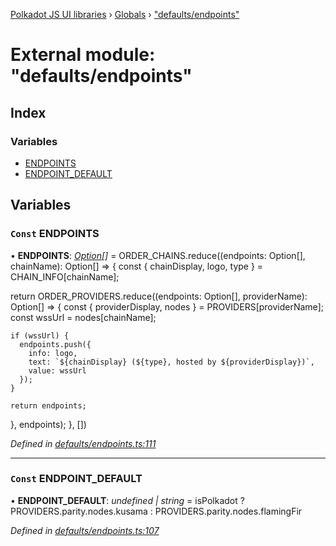 [Polkadot JS UI libraries](../README.md) › [Globals](../globals.md) › ["defaults/endpoints"](_defaults_endpoints_.md)

# External module: "defaults/endpoints"

## Index

### Variables

* [ENDPOINTS](_defaults_endpoints_.md#const-endpoints)
* [ENDPOINT_DEFAULT](_defaults_endpoints_.md#const-endpoint_default)

## Variables

### `Const` ENDPOINTS

• **ENDPOINTS**: *[Option](_types_.md#option)[]* = ORDER_CHAINS.reduce((endpoints: Option[], chainName): Option[] => {
  const { chainDisplay, logo, type } = CHAIN_INFO[chainName];

  return ORDER_PROVIDERS.reduce((endpoints: Option[], providerName): Option[] => {
    const { providerDisplay, nodes } = PROVIDERS[providerName];
    const wssUrl = nodes[chainName];

    if (wssUrl) {
      endpoints.push({
        info: logo,
        text: `${chainDisplay} (${type}, hosted by ${providerDisplay})`,
        value: wssUrl
      });
    }

    return endpoints;
  }, endpoints);
}, [])

*Defined in [defaults/endpoints.ts:111](https://github.com/polkadot-js/ui/blob/42b421be/packages/ui-settings/src/defaults/endpoints.ts#L111)*

___

### `Const` ENDPOINT_DEFAULT

• **ENDPOINT_DEFAULT**: *undefined | string* = isPolkadot
  ? PROVIDERS.parity.nodes.kusama
  : PROVIDERS.parity.nodes.flamingFir

*Defined in [defaults/endpoints.ts:107](https://github.com/polkadot-js/ui/blob/42b421be/packages/ui-settings/src/defaults/endpoints.ts#L107)*
